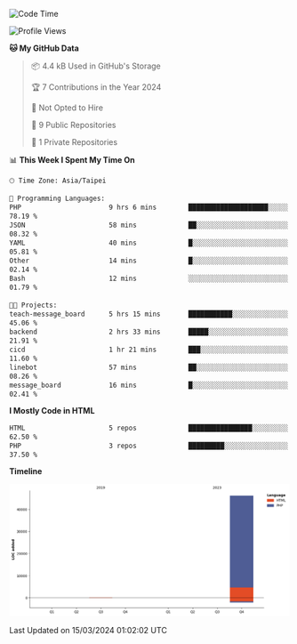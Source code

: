 <!--START_SECTION:waka-->
![Code Time](http://img.shields.io/badge/Code%20Time-200%20hrs%2041%20mins-blue)

![Profile Views](http://img.shields.io/badge/Profile%20Views-0-blue)

**🐱 My GitHub Data** 

> 📦 4.4 kB Used in GitHub's Storage 
 > 
> 🏆 7 Contributions in the Year 2024
 > 
> 🚫 Not Opted to Hire
 > 
> 📜 9 Public Repositories 
 > 
> 🔑 1 Private Repositories 
 > 
📊 **This Week I Spent My Time On** 

```text
🕑︎ Time Zone: Asia/Taipei

💬 Programming Languages: 
PHP                      9 hrs 6 mins        ████████████████████░░░░░   78.19 % 
JSON                     58 mins             ██░░░░░░░░░░░░░░░░░░░░░░░   08.32 % 
YAML                     40 mins             █░░░░░░░░░░░░░░░░░░░░░░░░   05.81 % 
Other                    14 mins             █░░░░░░░░░░░░░░░░░░░░░░░░   02.14 % 
Bash                     12 mins             ░░░░░░░░░░░░░░░░░░░░░░░░░   01.79 % 

🐱‍💻 Projects: 
teach-message_board      5 hrs 15 mins       ███████████░░░░░░░░░░░░░░   45.06 % 
backend                  2 hrs 33 mins       █████░░░░░░░░░░░░░░░░░░░░   21.91 % 
cicd                     1 hr 21 mins        ███░░░░░░░░░░░░░░░░░░░░░░   11.60 % 
linebot                  57 mins             ██░░░░░░░░░░░░░░░░░░░░░░░   08.26 % 
message_board            16 mins             █░░░░░░░░░░░░░░░░░░░░░░░░   02.41 % 
```

**I Mostly Code in HTML** 

```text
HTML                     5 repos             ████████████████░░░░░░░░░   62.50 % 
PHP                      3 repos             █████████░░░░░░░░░░░░░░░░   37.50 % 
```



**Timeline**

![Lines of Code chart](https://raw.githubusercontent.com/benson828/benson828/main/assets/bar_graph.png)


 Last Updated on 15/03/2024 01:02:02 UTC
<!--END_SECTION:waka-->
